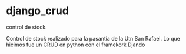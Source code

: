 # django_crud
control de stock.

Control de stock realizado para la pasantía de la Utn San Rafael. 
Lo que hicimos fue un CRUD en python con el framekork Djando 


